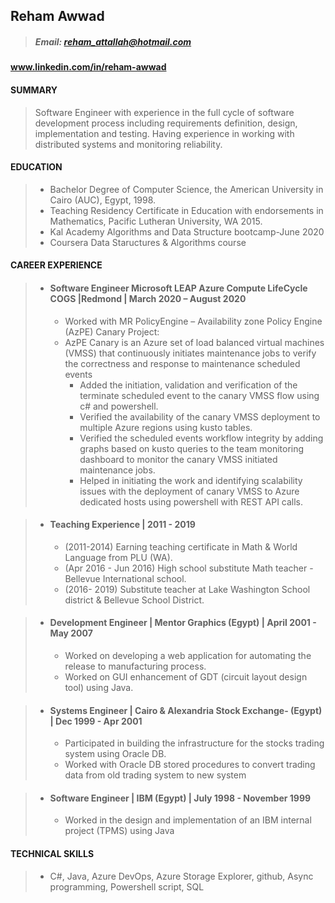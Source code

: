 ## Reham Awwad
 
> ##### Email: reham_attallah@hotmail.com
#### www.linkedin.com/in/reham-awwad
#### SUMMARY
>   Software Engineer with experience in the full cycle of software development process including requirements
>   definition, design, implementation and testing. Having experience in working with distributed systems and
>   monitoring reliability.
#### EDUCATION
>  * Bachelor Degree of Computer Science, the American University in Cairo (AUC), Egypt, 1998.
>  * Teaching Residency Certificate in Education with endorsements in Mathematics, Pacific Lutheran
University, WA 2015.
>  * Kal Academy Algorithms and Data Structure bootcamp-June 2020  
>  * Coursera Data Staructures & Algorithms course
#### CAREER EXPERIENCE
> * #### Software Engineer Microsoft LEAP Azure Compute LifeCycle COGS |Redmond | March 2020 – August 2020
>   * Worked with MR PolicyEngine – Availability zone Policy Engine (AzPE) Canary Project:
>   * AzPE Canary is an Azure set of load balanced virtual machines (VMSS) that continuously initiates maintenance jobs to verify the correctness and response 
    to maintenance scheduled events 
>     * Added the initiation, validation and verification of the terminate scheduled event to the canary VMSS flow using c# and powershell.
>     * Verified the availability of the canary VMSS deployment to multiple Azure regions using kusto tables.
>     * Verified the scheduled events workflow integrity by adding graphs based on kusto queries to the team monitoring dashboard to monitor the canary VMSS initiated maintenance jobs.
>     * Helped in initiating the work and identifying scalability issues with the deployment of canary VMSS to Azure dedicated hosts using powershell with REST API calls.

> * #### Teaching Experience | 2011 - 2019
>     * (2011-2014) Earning teaching certificate in Math & World Language from PLU (WA).
>     * (Apr 2016 - Jun 2016) High school substitute Math teacher - Bellevue International school.
>     * (2016- 2019) Substitute teacher at Lake Washington School district & Bellevue School District.

> * #### Development Engineer | Mentor Graphics (Egypt) | April 2001 - May 2007
>     * Worked on developing a web application for automating the release to manufacturing process.
>     * Worked on GUI enhancement of GDT (circuit layout design tool) using Java.

> * #### Systems Engineer | Cairo & Alexandria Stock Exchange- (Egypt) | Dec 1999 - Apr 2001
>     * Participated in building the infrastructure for the stocks trading system using Oracle DB.
>     * Worked with Oracle DB stored procedures to convert trading data from old trading system to new system 

> * #### Software Engineer | IBM (Egypt) | July 1998 - November 1999
>     * Worked in the design and implementation of an IBM internal project (TPMS) using Java

#### TECHNICAL SKILLS
  >    *  C#, Java, Azure DevOps, Azure Storage Explorer, github, Async programming, Powershell script, SQL
 
